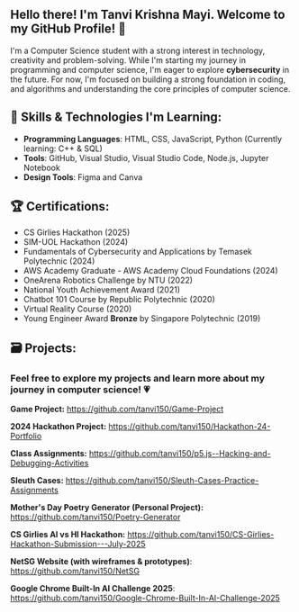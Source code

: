 ## Hello there! I'm Tanvi Krishna Mayi. Welcome to my GitHub Profile! 👋

I'm a Computer Science student with a strong interest in technology, creativity and problem-solving. While I'm starting my journey in programming and computer science,
I'm eager to explore **cybersecurity** in the future. For now, I'm focused on building a strong foundation in coding, and algorithms and understanding the core 
principles of computer science.

## 🚀 Skills & Technologies I'm Learning:
- **Programming Languages**: HTML, CSS, JavaScript, Python (Currently learning: C++ & SQL)
- **Tools**: GitHub, Visual Studio, Visual Studio Code, Node.js, Jupyter Notebook
- **Design Tools**: Figma and Canva

## 🏆 Certifications:
- CS Girlies Hackathon (2025) 
- SIM-UOL Hackathon (2024)
- Fundamentals of Cybersecurity and Applications by Temasek Polytechnic (2024)
- AWS Academy Graduate - AWS Academy Cloud Foundations (2024)
- OneArena Robotics Challenge by NTU (2022)
- National Youth Achievement Award (2021)
- Chatbot 101 Course by Republic Polytechnic (2020)
- Virtual Reality Course (2020)
- Young Engineer Award **Bronze** by Singapore Polytechnic (2019)

## 🗃️ Projects:

### Feel free to explore my projects and learn more about my journey in computer science! 💗

**Game Project:** https://github.com/tanvi150/Game-Project

**2024 Hackathon Project:** https://github.com/tanvi150/Hackathon-24-Portfolio

**Class Assignments:** https://github.com/tanvi150/p5.js--Hacking-and-Debugging-Activities

**Sleuth Cases:** https://github.com/tanvi150/Sleuth-Cases-Practice-Assignments

**Mother's Day Poetry Generator (Personal Project):** https://github.com/tanvi150/Poetry-Generator

**CS Girlies AI vs HI Hackathon:** https://github.com/tanvi150/CS-Girlies-Hackathon-Submission---July-2025

**NetSG Website (with wireframes & prototypes)**: https://github.com/tanvi150/NetSG

**Google Chrome Built-In AI Challenge 2025**: https://github.com/tanvi150/Google-Chrome-Built-In-AI-Challenge-2025
<!---
tanvi150/tanvi150 is a ✨ special ✨ repository because its `README.md` (this file) appears on your GitHub profile.
You can click the Preview link to take a look at your changes.
--->
